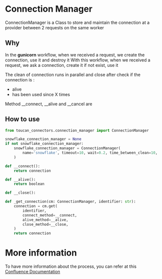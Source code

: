 # Connection Manager

ConnectionManager is a Class to store and maintain the connection at a provider between 2 requests on the same worker

## Why
In the **gunicorn** workflow, when we received a request, we create the connection, use it and destroy it
With this workflow, when we received a request, we ask a connection, create it if not exist, use it

The clean of connection runs in parallel and close after check if the connection is : 
- alive
- has been used since X times

Method __connect, __alive and __cancel are 

## How to use
````python
from toucan_connectors.connection_manager import ConnectionManager

snowflake_connection_manager = None
if not snowflake_connection_manager:
    snowflake_connection_manager = ConnectionManager(
        name='snowflake', timeout=10, wait=0.2, time_between_clean=10, time_keep_alive=600
    )

def __connect():
    return connection  

def __alive():
    return boolean

def __close():

def _get_connection(cm: ConnectionManager, identifier: str):
    connection = cm.get(
        identifier,
        connect_method=__connect,
        alive_method=__alive,
        close_method=__close,
    )
    return connection
````

# More information
To have more information about the process, you can refer at this [Confluence Documentation](https://toucantoco.atlassian.net/wiki/spaces/TTA/pages/3018653948/Connection+Manager+-+Query+pool?focusedCommentId=3021308042#comment-3021308042)